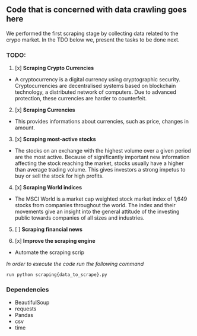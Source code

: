 ## Code that is concerned with data crawling goes here
We performed the first scraping stage by collecting data related to the crypo market. In the TDO below we, present the tasks to be done next.
### TODO:
1. [x] **Scraping Crypto Currencies** 
- A cryptocurrency is a digital currency using cryptographic security. Cryptocurrencies are decentralised systems based on blockchain technology, a distributed network of computers. Due to advanced protection, these currencies are harder to counterfeit.

2. [x] **Scraping Currencies**
- This provides informations about currencies, such as
price, changes in amount. 

3. [x] **Scraping most-active stocks**
- The stocks on an exchange with the highest volume over a given period are the most active. Because of significantly important new information affecting the stock reaching the market, stocks usually have a higher than average trading volume. This gives investors a strong impetus to buy or  sell the stock for high profits.

4. [x] **Scraping World indices**
- The MSCI World is a market cap weighted stock market index of 1,649 stocks from companies throughout the world. 
The index and their movements give an insight into the general attitude of the investing public  towards companies of all sizes and industries.

5. [ ] **Scraping financial news**

6. [x] **Improve the scraping engine**
- Automate the scraping scrip

*In order to execute the code run the following command*
```
run python scraping{data_to_scrape}.py
```
### Dependencies
- BeautifulSoup
- requests
- Pandas
- csv 
- time
